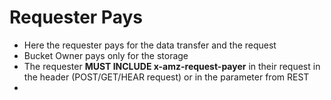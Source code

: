 # Requester Pays

- Here the requester pays for the data transfer and the request
- Bucket Owner pays only for the storage 
- The requester **MUST INCLUDE x-amz-request-payer** in their request in the header (POST/GET/HEAR request) or in the parameter from REST
- 
